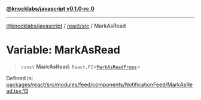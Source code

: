 [**@knocklabs/javascript v0.1.0-rc.0**](../../../README.md)

***

[@knocklabs/javascript](../../../modules.md) / [react/src](../README.md) / MarkAsRead

# Variable: MarkAsRead

> `const` **MarkAsRead**: `React.FC`\<[`MarkAsReadProps`](../type-aliases/MarkAsReadProps.md)\>

Defined in: [packages/react/src/modules/feed/components/NotificationFeed/MarkAsRead.tsx:13](https://github.com/knocklabs/javascript/blob/main/packages/react/src/modules/feed/components/NotificationFeed/MarkAsRead.tsx#L13)
